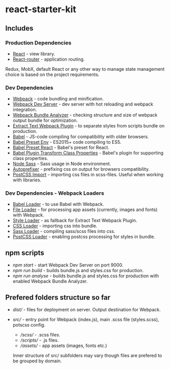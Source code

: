 # react-starter-kit

## Includes
### Production Dependencies
- [React](https://www.npmjs.com/package/react) - view library.
- [React-router](https://www.npmjs.com/package/react-router-dom) - application routing.

Redux, MobX, default React or any other way to manage state management choice is based on the project requirements.

### Dev Dependencies
- [Webpack](https://www.npmjs.com/package/webpack) - code bundling and minification.
- [Webpack Dev Server](https://www.npmjs.com/package/webpack-dev-server) - dev server with hot reloading and webpack integration.
- [Webpack Bundle Analyzer](https://www.npmjs.com/package/webpack-bundle-analyzer) - checking structure and size of webpack output bundle for optimization.
- [Extract Text Webpack Plugin](https://www.npmjs.com/package/extract-text-webpack-plugin) - to separate styles from scripts bundle on production.  
- [Babel](https://www.npmjs.com/package/babel-core) - JS-code compiling for compatibility with older browsers.
- [Babel Preset Env](https://www.npmjs.com/package/babel-preset-env) - ES2015+ code compiling to ES5.
- [Babel Preset React](https://www.npmjs.com/package/babel-preset-react) - Babel's preset for React.
- [Babel Plugin Transform Class Properties](https://www.npmjs.com/package/babel-plugin-transform-class-properties) - Babel's plugin for supporting class properties.
- [Node Sass](https://www.npmjs.com/package/node-sass) - Sass usage in Node environment.
- [Autoprefixer](https://www.npmjs.com/package/autoprefixer) - prefixing css on output for browsers compatibility.
- [PostCSS Import](https://www.npmjs.com/package/) - importing css files in scss-files. Useful when working with libraries.

### Dev Dependencies - Webpack Loaders
- [Babel Loader](https://www.npmjs.com/package/babel-loader) - to use Babel with Webpack.
- [File Loader](https://www.npmjs.com/package/file-loader) - for processing app assets (currently, images and fonts) with Webpack.
- [Style Loader](https://www.npmjs.com/package/style-loader) - as fallback for Extract Text Webpack Plugin.
- [CSS Loader](https://www.npmjs.com/package/css-loader) - importing css into bundle.
- [Sass Loader](https://www.npmjs.com/package/sass-loader) - compiling sass/scss files into css. 
- [PostCSS Loader](https://www.npmjs.com/package/postcss-loader) - enabling postcss processing for styles in bundle.

## npm scripts
- _npm start_ - start Webpack Dev Server on port 9000.
- _npm run build_ - builds bundle.js and styles.css for production.
- _npm run analyse_ - builds bundle.js and styles.css for production with enabled Webpack Bundle Analyzer.

## Prefered folders structure so far
- _dist/_ - files for deployment on server. Output destination for Webpack.
- _src/_ - entry point for Webpack (index.js), main .scss file (styles.scss), potscss config. 
  - _/scss/_ - .scss files.
  - _/scripts/_ - .js files.
  - _/assets/_ - app assets (images, fonts etc.)
  
  Inner structure of src/ subfolders may vary though files are prefered to be grouped by domain.
